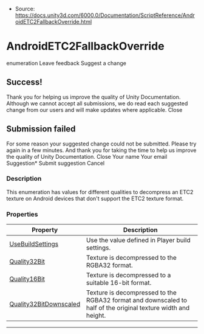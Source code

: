* Source: https://docs.unity3d.com/6000.0/Documentation/ScriptReference/AndroidETC2FallbackOverride.html

# AndroidETC2FallbackOverride
enumeration
Leave feedback
Suggest a change
## Success!
Thank you for helping us improve the quality of Unity Documentation. Although we cannot accept all submissions, we do read each suggested change from our users and will make updates where applicable.
Close
## Submission failed
For some reason your suggested change could not be submitted. Please <a>try again</a> in a few minutes. And thank you for taking the time to help us improve the quality of Unity Documentation.
Close
Your name Your email Suggestion* Submit suggestion
Cancel
### Description
This enumeration has values for different qualities to decompress an ETC2 texture on Android devices that don't support the ETC2 texture format.
### Properties
Property | Description  
---|---  
[UseBuildSettings](https://docs.unity3d.com/6000.0/Documentation/ScriptReference/AndroidETC2FallbackOverride.UseBuildSettings.html) | Use the value defined in Player build settings.  
[Quality32Bit](https://docs.unity3d.com/6000.0/Documentation/ScriptReference/AndroidETC2FallbackOverride.Quality32Bit.html) | Texture is decompressed to the RGBA32 format.  
[Quality16Bit](https://docs.unity3d.com/6000.0/Documentation/ScriptReference/AndroidETC2FallbackOverride.Quality16Bit.html) | Texture is decompressed to a suitable 16-bit format.  
[Quality32BitDownscaled](https://docs.unity3d.com/6000.0/Documentation/ScriptReference/AndroidETC2FallbackOverride.Quality32BitDownscaled.html) | Texture is decompressed to the RGBA32 format and downscaled to half of the original texture width and height.  
* * *
